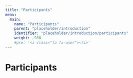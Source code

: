 ```yaml
---
title: "Participants"
menu:
  main:
    name: "Participants"
    parent: "placeholder/introduction"
    identifier: "placeholder/introduction/participants"
    weight: -930
    #pre: '<i class="fa fa-user"></i>'
---
```


# Participants